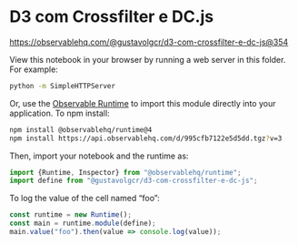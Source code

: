 # D3 com Crossfilter e DC.js

https://observablehq.com/@gustavolgcr/d3-com-crossfilter-e-dc-js@354

View this notebook in your browser by running a web server in this folder. For
example:

~~~sh
python -m SimpleHTTPServer
~~~

Or, use the [Observable Runtime](https://github.com/observablehq/runtime) to
import this module directly into your application. To npm install:

~~~sh
npm install @observablehq/runtime@4
npm install https://api.observablehq.com/d/995cfb7122e5d5dd.tgz?v=3
~~~

Then, import your notebook and the runtime as:

~~~js
import {Runtime, Inspector} from "@observablehq/runtime";
import define from "@gustavolgcr/d3-com-crossfilter-e-dc-js";
~~~

To log the value of the cell named “foo”:

~~~js
const runtime = new Runtime();
const main = runtime.module(define);
main.value("foo").then(value => console.log(value));
~~~
